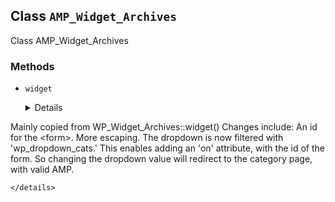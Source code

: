 ## Class `AMP_Widget_Archives`

Class AMP_Widget_Archives

### Methods
* `widget`

	<details>

	```php
	public widget( $args, $instance )
	```

	Echoes the markup of the widget.

Mainly copied from WP_Widget_Archives::widget() Changes include: An id for the &lt;form&gt;. More escaping. The dropdown is now filtered with &#039;wp_dropdown_cats.&#039; This enables adding an &#039;on&#039; attribute, with the id of the form. So changing the dropdown value will redirect to the category page, with valid AMP.


	</details>
